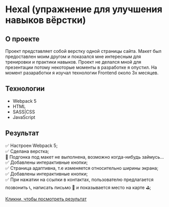 # Hexal (упражнение для улучшения навыков вёрстки)
## О проекте 
Проект представляет собой верстку одной страницы  сайта. Макет был предоставлен моим другом и показался мне интересным для тренировки и практики навыков. Проект не делался мной для презентации потому некоторые моменты в разработке я опустил. На момент разаработки я изучал технологии Frontend около 3х месяцев.
## Технологии 
* Webpack 5 
* HTML 
* SASS|CSS 
* JavaScript 
## Результат 
:white_check_mark: Настроен Webpack 5;    
:white_check_mark: Сделана верстка;    
:black_square_button: Подгонка под макет не выполнена, возможно когда-нибудь займусь...     
:white_check_mark: Добавлены интерактивные кнопки;    
:white_check_mark: Страница адаптивна, т.е изменяется относительно ширины экрана;    
:white_check_mark: Добавлены интерактивные кнопки;    
:white_check_mark: При нажатии на ссылки в контактах, пользователю предлагается позвонить :telephone_receiver:, написать письмо :email: и показывается место на карте :golf:;    

[Кликни, чтобы посмотреть результат](https://lonelice.github.io/hexal-task/) 
